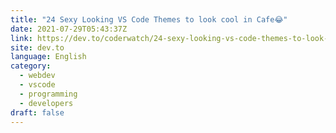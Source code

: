 ```yaml
---
title: "24 Sexy Looking VS Code Themes to look cool in Cafe😂"
date: 2021-07-29T05:43:37Z
link: https://dev.to/coderwatch/24-sexy-looking-vs-code-themes-to-look-cool-in-cafe-53o8?utm_medium=RSS&utm_source=news.12bit.vn
site: dev.to
language: English
category:
  - webdev
  - vscode
  - programming
  - developers
draft: false
---
```

